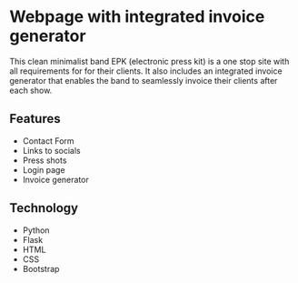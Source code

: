 <h1>Webpage with integrated invoice generator</h1>

<p>This clean minimalist band EPK (electronic press kit) is a one stop site with all requirements for for their clients. 
It also includes an integrated invoice generator that enables the band to seamlessly invoice their clients after each show. </p>

<h2>
  Features
</h2>

* Contact Form
* Links to socials
* Press shots
* Login page
* Invoice generator

<h2>
  Technology
</h2>

* Python
* Flask
* HTML
* CSS
* Bootstrap

<img>
<img>
<img>
<img>
